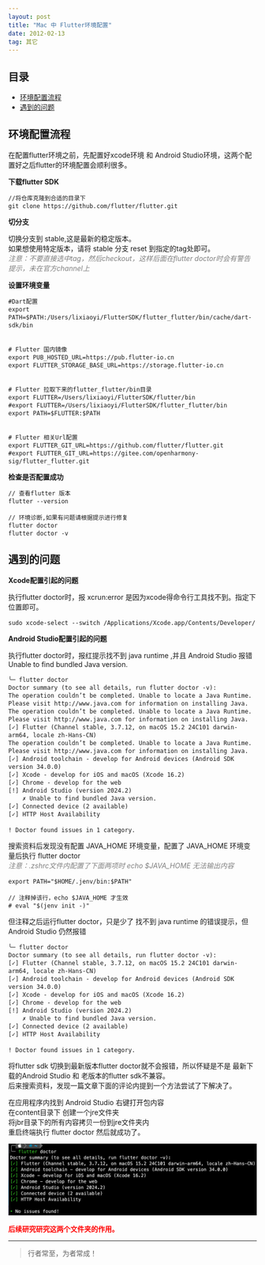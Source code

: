 ```yaml
---
layout: post
title: "Mac 中 Flutter环境配置"
date: 2012-02-13
tag: 其它
---
```


## 目录
- [环境配置流程](#content1) 
- [遇到的问题](#content66) 



## <a id="content1">环境配置流程</a>



在配置flutter环境之前，先配置好xcode环境 和 Android Studio环境，这两个配置好之后flutter的环境配置会顺利很多。    

**下载flutter SDK**    

```text
//将仓库克隆到合适的目录下
git clone https://github.com/flutter/flutter.git
```
**切分支**   

切换分支到 stable,这是最新的稳定版本。       
如果想使用特定版本，请将 stable 分支 reset 到指定的tag处即可。    
<span style="color:gray;font-size:12;font-style:italic;">注意：不要直接选中tag，然后checkout，这样后面在flutter doctor时会有警告提示，未在官方channel上</span>    

**设置环境变量**     

```text
#Dart配置
export PATH=$PATH:/Users/lixiaoyi/FlutterSDK/flutter_flutter/bin/cache/dart-sdk/bin


# Flutter 国内镜像
export PUB_HOSTED_URL=https://pub.flutter-io.cn
export FLUTTER_STORAGE_BASE_URL=https://storage.flutter-io.cn


# Flutter 拉取下来的flutter_flutter/bin目录
export FLUTTER=/Users/lixiaoyi/FlutterSDK/flutter/bin
#export FLUTTER=/Users/lixiaoyi/FlutterSDK/flutter_flutter/bin
export PATH=$FLUTTER:$PATH


# Flutter 相关Url配置
export FLUTTER_GIT_URL=https://github.com/flutter/flutter.git
#export FLUTTER_GIT_URL=https://gitee.com/openharmony-sig/flutter_flutter.git
```

**检查是否配置成功**   

```text
// 查看flutter 版本
flutter --version

// 环境诊断,如果有问题请根据提示进行修复    
flutter doctor 
flutter doctor -v  
```


## <a id="content66">遇到的问题</a>

**Xcode配置引起的问题**    

执行flutter doctor时，报 xcrun:error 是因为xcode得命令行工具找不到。指定下位置即可。     
```text
sudo xcode-select --switch /Applications/Xcode.app/Contents/Developer/
```

**Android Studio配置引起的问题**    

执行flutter doctor时，报红提示找不到 java runtime ,并且 Android Studio 报错 Unable to find bundled Java version.

```text
╰─ flutter doctor   
Doctor summary (to see all details, run flutter doctor -v):
The operation couldn’t be completed. Unable to locate a Java Runtime.
Please visit http://www.java.com for information on installing Java.
The operation couldn’t be completed. Unable to locate a Java Runtime.
Please visit http://www.java.com for information on installing Java.
[✓] Flutter (Channel stable, 3.7.12, on macOS 15.2 24C101 darwin-arm64, locale zh-Hans-CN)
The operation couldn’t be completed. Unable to locate a Java Runtime.
Please visit http://www.java.com for information on installing Java.
[✓] Android toolchain - develop for Android devices (Android SDK version 34.0.0)
[✓] Xcode - develop for iOS and macOS (Xcode 16.2)
[✓] Chrome - develop for the web
[!] Android Studio (version 2024.2)
    ✗ Unable to find bundled Java version.
[✓] Connected device (2 available)
[✓] HTTP Host Availability

! Doctor found issues in 1 category.
```

搜索资料后发现没有配置 JAVA_HOME 环境变量，配置了 JAVA_HOME 环境变量后执行 flutter doctor  
<span style="color:gray;font-size:12;font-style:italic;">注意：.zshrc文件内配置了下面两项时 echo $JAVA_HOME 无法输出内容</span>    
```text
export PATH="$HOME/.jenv/bin:$PATH"

// 注释掉该行，echo $JAVA_HOME 才生效
# eval "$(jenv init -)"
```

但注释之后运行flutter doctor，只是少了 找不到 java runtime 的错误提示，但 Android Studio 仍然报错     
```text
╰─ flutter doctor 
Doctor summary (to see all details, run flutter doctor -v):
[✓] Flutter (Channel stable, 3.7.12, on macOS 15.2 24C101 darwin-arm64, locale zh-Hans-CN)
[✓] Android toolchain - develop for Android devices (Android SDK version 34.0.0)
[✓] Xcode - develop for iOS and macOS (Xcode 16.2)
[✓] Chrome - develop for the web
[!] Android Studio (version 2024.2)
    ✗ Unable to find bundled Java version.
[✓] Connected device (2 available)
[✓] HTTP Host Availability

! Doctor found issues in 1 category.
```

将flutter sdk 切换到最新版本flutter doctor就不会报错，所以怀疑是不是 最新下载的Android Studio 和 老版本的flutter sdk不兼容。     
后来搜索资料，发现一篇文章下面的评论内提到一个方法尝试了下解决了。     

在应用程序内找到 Android Studio 右键打开包内容      
在content目录下 创建一个jre文件夹       
将jbr目录下的所有内容拷贝一份到jre文件夹内       
重启终端执行 flutter doctor 然后就成功了。     

<img src="/images/Other/3.png">

<span style="color:red;font-weight:bold;">后续研究研究这两个文件夹的作用。</span>



----------
>  行者常至，为者常成！


